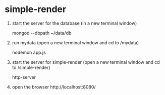 # simple-render

1) start the server for the database (in a new terminal window)

    mongod --dbpath ~/data/db

2) run mydata (open a new terminal window and cd to /mydata)

    nodemon app.js

3) start the server for simple-render (open a new terminal window and cd to /simple-render)

    http-server

4) open the browser http://localhost:8080/